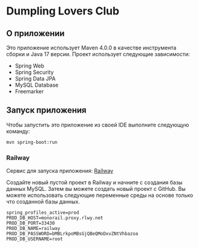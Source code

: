 # Dumpling Lovers Club

## О приложении

Это приложение использует Maven 4.0.0 в качестве инструмента сборки и Java 17 версии. Проект использует следующие зависимости:

- Spring Web
- Spring Security
- Spring Data JPA
- MySQL Database
- Freemarker

## Запуск приложения

Чтобы запустить это приложение из своей IDE выполните следующую команду:

```bash
mvn spring-boot:run
```

### Railway

Сервис для запуска приложения: [Railway](https://railway.app/)

Создайте новый пустой проект в Railway и начните с создания базы данных MySQL. Затем вы можете создать новый проект с GitHub. Вы можете использовать следующие переменные среды на основе только что созданной базы данных.

```properties
spring_profiles_active=prod
PROD_DB_HOST=monorail.proxy.rlwy.net
PROD_DB_PORT=33430
PROD_DB_NAME=railway
PROD_DB_PASSWORD=bMBLrkpoMBsGjQBeQMoDxvZNtVhbazoa
PROD_DB_USERNAME=root
```
